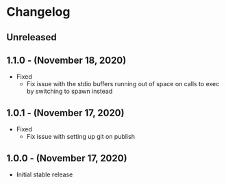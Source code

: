 # Changelog

## Unreleased

## 1.1.0 - (November 18, 2020)

* Fixed
  * Fix issue with the stdio buffers running out of space on calls to exec by switching to spawn instead

## 1.0.1 - (November 17, 2020)

* Fixed
  * Fix issue with setting up git on publish

## 1.0.0 - (November 17, 2020)

* Initial stable release
